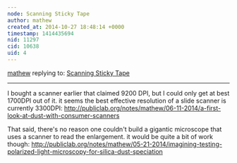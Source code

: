 ```yaml
---
node: Scanning Sticky Tape
author: mathew
created_at: 2014-10-27 18:48:14 +0000
timestamp: 1414435694
nid: 11297
cid: 10638
uid: 4
---
```




[mathew](../profile/mathew) replying to: [Scanning Sticky Tape](../notes/amysoyka/10-24-2014/scanning-sticky-tape)

----
I bought a scanner earlier that claimed 9200 DPI, but I could only get at best 1700DPI out of it. it seems the best effective resolution of a slide scanner is currently 3300DPI:
http://publiclab.org/notes/mathew/06-11-2014/a-first-look-at-dust-with-consumer-scanners

That said, there's no reason one couldn't build a gigantic microscope that uses a scanner to read the enlargement. it would be quite a bit of work though:
http://publiclab.org/notes/mathew/05-21-2014/imagining-testing-polarized-light-microscopy-for-silica-dust-speciation

